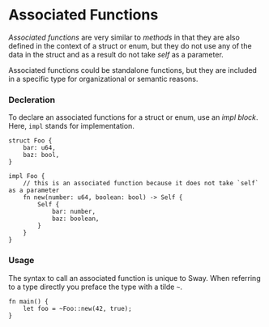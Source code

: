 # Associated Functions

_Associated functions_ are very similar to _methods_ in that they are also defined in the context of a struct or enum, but they do not use any of the data in the struct and as a result do not take _self_ as a parameter. 

Associated functions could be standalone functions, but they are included in a specific type for organizational or semantic reasons.

### Decleration

To declare an associated functions for a struct or enum, use an _impl block_. Here, `impl` stands for implementation.

```sway
struct Foo {
    bar: u64,
    baz: bool,
}

impl Foo {
    // this is an associated function because it does not take `self` as a parameter
    fn new(number: u64, boolean: bool) -> Self {
        Self {
            bar: number,
            baz: boolean,
        }
    }
}
```

### Usage

The syntax to call an associated function is unique to Sway. When referring to a type directly you preface the type with a tilde `~`.

```sway
fn main() {
    let foo = ~Foo::new(42, true);
}
```
